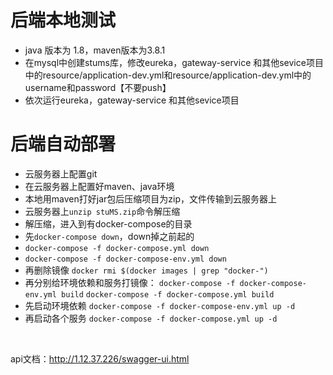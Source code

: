 # 后端本地测试
* java 版本为 1.8，maven版本为3.8.1
* 在mysql中创建stums库，修改eureka，gateway-service 和其他sevice项目中的resource/application-dev.yml和resource/application-dev.yml中的username和password【不要push】
* 依次运行eureka，gateway-service 和其他sevice项目

# 后端自动部署
* 云服务器上配置git
* 在云服务器上配置好maven、java环境
* 本地用maven打好jar包后压缩项目为zip，文件传输到云服务器上
* 云服务器上`unzip stuMS.zip`命令解压缩
* 解压缩，进入到有docker-compose的目录
*   先`docker-compose down`，down掉之前起的
*   `docker-compose -f docker-compose.yml down`
*   `docker-compose -f docker-compose-env.yml down`
*   再删除镜像 `docker rmi $(docker images | grep "docker-")`
*   再分别给环境依赖和服务打镜像：
`docker-compose -f docker-compose-env.yml build`
`docker-compose -f docker-compose.yml build`
*   先启动环境依赖 `docker-compose -f docker-compose-env.yml up -d`
*   再启动各个服务 `docker-compose -f docker-compose.yml up -d`

<br/>

api文档：http://1.12.37.226/swagger-ui.html

